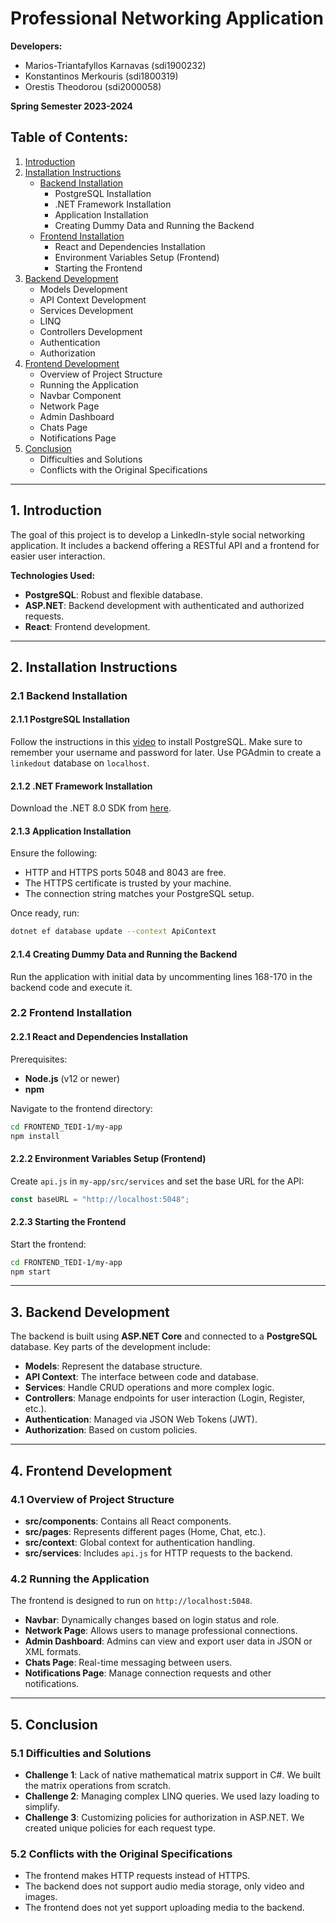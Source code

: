
# Professional Networking Application

**Developers:**
- Marios-Triantafyllos Karnavas (sdi1900232)
- Konstantinos Merkouris (sdi1800319)
- Orestis Theodorou (sdi2000058)

**Spring Semester 2023-2024**

## Table of Contents:
1. [Introduction](#1-introduction)
2. [Installation Instructions](#2-installation-instructions)
   - [Backend Installation](#21-backend-installation)
     - PostgreSQL Installation
     - .NET Framework Installation
     - Application Installation
     - Creating Dummy Data and Running the Backend
   - [Frontend Installation](#22-frontend-installation)
     - React and Dependencies Installation
     - Environment Variables Setup (Frontend)
     - Starting the Frontend
3. [Backend Development](#3-backend-development)
   - Models Development
   - API Context Development
   - Services Development
   - LINQ
   - Controllers Development
   - Authentication
   - Authorization
4. [Frontend Development](#4-frontend-development)
   - Overview of Project Structure
   - Running the Application
   - Navbar Component
   - Network Page
   - Admin Dashboard
   - Chats Page
   - Notifications Page
5. [Conclusion](#5-conclusion)
   - Difficulties and Solutions
   - Conflicts with the Original Specifications

---

## 1. Introduction

The goal of this project is to develop a LinkedIn-style social networking application. It includes a backend offering a RESTful API and a frontend for easier user interaction.

**Technologies Used:**
- **PostgreSQL**: Robust and flexible database.
- **ASP.NET**: Backend development with authenticated and authorized requests.
- **React**: Frontend development.

---

## 2. Installation Instructions

### 2.1 Backend Installation

#### 2.1.1 PostgreSQL Installation
Follow the instructions in this [video](#) to install PostgreSQL. Make sure to remember your username and password for later. Use PGAdmin to create a `linkedout` database on `localhost`.

#### 2.1.2 .NET Framework Installation
Download the .NET 8.0 SDK from [here](https://dotnet.microsoft.com/).

#### 2.1.3 Application Installation
Ensure the following:
- HTTP and HTTPS ports 5048 and 8043 are free.
- The HTTPS certificate is trusted by your machine.
- The connection string matches your PostgreSQL setup.

Once ready, run:
```bash
dotnet ef database update --context ApiContext
```

#### 2.1.4 Creating Dummy Data and Running the Backend
Run the application with initial data by uncommenting lines 168-170 in the backend code and execute it.

### 2.2 Frontend Installation

#### 2.2.1 React and Dependencies Installation
Prerequisites:
- **Node.js** (v12 or newer)
- **npm**

Navigate to the frontend directory:
```bash
cd FRONTEND_TEDI-1/my-app
npm install
```

#### 2.2.2 Environment Variables Setup (Frontend)
Create `api.js` in `my-app/src/services` and set the base URL for the API:
```javascript
const baseURL = "http://localhost:5048";
```

#### 2.2.3 Starting the Frontend
Start the frontend:
```bash
cd FRONTEND_TEDI-1/my-app
npm start
```

---

## 3. Backend Development

The backend is built using **ASP.NET Core** and connected to a **PostgreSQL** database. Key parts of the development include:

- **Models**: Represent the database structure.
- **API Context**: The interface between code and database.
- **Services**: Handle CRUD operations and more complex logic.
- **Controllers**: Manage endpoints for user interaction (Login, Register, etc.).
- **Authentication**: Managed via JSON Web Tokens (JWT).
- **Authorization**: Based on custom policies.

---

## 4. Frontend Development

### 4.1 Overview of Project Structure
- **src/components**: Contains all React components.
- **src/pages**: Represents different pages (Home, Chat, etc.).
- **src/context**: Global context for authentication handling.
- **src/services**: Includes `api.js` for HTTP requests to the backend.

### 4.2 Running the Application
The frontend is designed to run on `http://localhost:5048`.

- **Navbar**: Dynamically changes based on login status and role.
- **Network Page**: Allows users to manage professional connections.
- **Admin Dashboard**: Admins can view and export user data in JSON or XML formats.
- **Chats Page**: Real-time messaging between users.
- **Notifications Page**: Manage connection requests and other notifications.

---

## 5. Conclusion

### 5.1 Difficulties and Solutions
- **Challenge 1**: Lack of native mathematical matrix support in C#. We built the matrix operations from scratch.
- **Challenge 2**: Managing complex LINQ queries. We used lazy loading to simplify.
- **Challenge 3**: Customizing policies for authorization in ASP.NET. We created unique policies for each request type.

### 5.2 Conflicts with the Original Specifications
- The frontend makes HTTP requests instead of HTTPS.
- The backend does not support audio media storage, only video and images.
- The frontend does not yet support uploading media to the backend.
